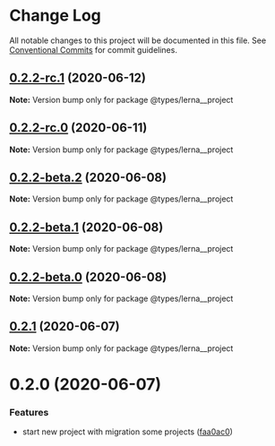 # Change Log

All notable changes to this project will be documented in this file.
See [Conventional Commits](https://conventionalcommits.org) for commit guidelines.

## [0.2.2-rc.1](https://github.com/kamontat/kcutils/compare/@types/lerna__project@0.2.2-rc.0...@types/lerna__project@0.2.2-rc.1) (2020-06-12)

**Note:** Version bump only for package @types/lerna__project





## [0.2.2-rc.0](https://github.com/kamontat/kcutils/compare/@types/lerna__project@0.2.2-beta.2...@types/lerna__project@0.2.2-rc.0) (2020-06-11)

**Note:** Version bump only for package @types/lerna__project





## [0.2.2-beta.2](https://github.com/kamontat/kcutils/compare/@types/lerna__project@0.2.2-beta.1...@types/lerna__project@0.2.2-beta.2) (2020-06-08)

**Note:** Version bump only for package @types/lerna__project





## [0.2.2-beta.1](https://github.com/kamontat/kcutils/compare/@types/lerna__project@0.2.2-beta.0...@types/lerna__project@0.2.2-beta.1) (2020-06-08)

**Note:** Version bump only for package @types/lerna__project





## [0.2.2-beta.0](https://github.com/kamontat/kcutils/compare/@types/lerna__project@0.2.1...@types/lerna__project@0.2.2-beta.0) (2020-06-08)

**Note:** Version bump only for package @types/lerna__project





## [0.2.1](https://github.com/kamontat/kcutils/compare/@types/lerna__project@0.2.0...@types/lerna__project@0.2.1) (2020-06-07)

**Note:** Version bump only for package @types/lerna__project





# 0.2.0 (2020-06-07)


### Features

* start new project with migration some projects ([faa0ac0](https://github.com/kamontat/kcutils/commit/faa0ac00d95421af7540936e98f619475d3e5532))
